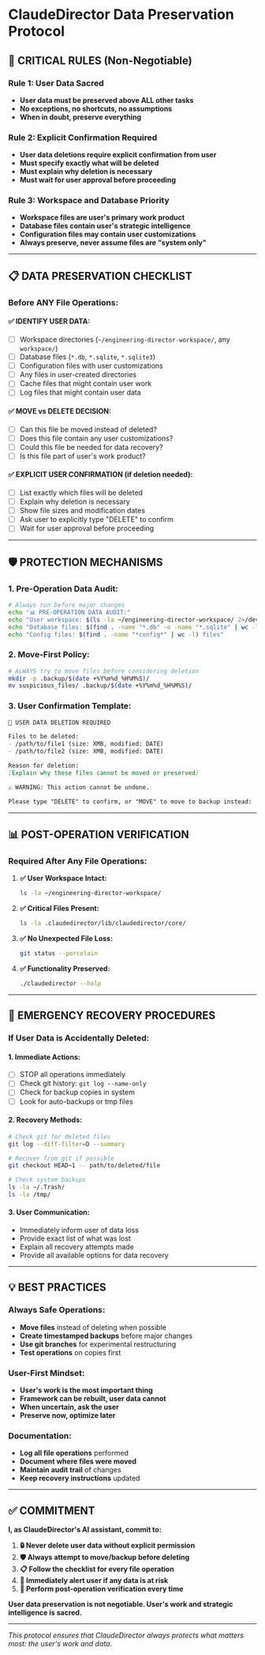 # ClaudeDirector Data Preservation Protocol

## 🚨 CRITICAL RULES (Non-Negotiable)

### **Rule 1: User Data Sacred**
- **User data must be preserved above ALL other tasks**
- **No exceptions, no shortcuts, no assumptions**
- **When in doubt, preserve everything**

### **Rule 2: Explicit Confirmation Required**
- **User data deletions require explicit confirmation from user**
- **Must specify exactly what will be deleted**
- **Must explain why deletion is necessary**
- **Must wait for user approval before proceeding**

### **Rule 3: Workspace and Database Priority**
- **Workspace files are user's primary work product**
- **Database files contain user's strategic intelligence**
- **Configuration files may contain user customizations**
- **Always preserve, never assume files are "system only"**

---

## 📋 DATA PRESERVATION CHECKLIST

### **Before ANY File Operations:**

#### **✅ IDENTIFY USER DATA:**
- [ ] Workspace directories (`~/engineering-director-workspace/`, any `workspace/`)
- [ ] Database files (`*.db`, `*.sqlite`, `*.sqlite3`)
- [ ] Configuration files with user customizations
- [ ] Any files in user-created directories
- [ ] Cache files that might contain user work
- [ ] Log files that might contain user data

#### **✅ MOVE vs DELETE DECISION:**
- [ ] Can this file be moved instead of deleted?
- [ ] Does this file contain any user customizations?
- [ ] Could this file be needed for data recovery?
- [ ] Is this file part of user's work product?

#### **✅ EXPLICIT USER CONFIRMATION (if deletion needed):**
- [ ] List exactly which files will be deleted
- [ ] Explain why deletion is necessary
- [ ] Show file sizes and modification dates
- [ ] Ask user to explicitly type "DELETE" to confirm
- [ ] Wait for user approval before proceeding

---

## 🛡️ PROTECTION MECHANISMS

### **1. Pre-Operation Data Audit:**
```bash
# Always run before major changes
echo "📊 PRE-OPERATION DATA AUDIT:"
echo "User workspace: $(ls -la ~/engineering-director-workspace/ 2>/dev/null | wc -l) items"
echo "Database files: $(find . -name "*.db" -o -name "*.sqlite" | wc -l) files"
echo "Config files: $(find . -name "*config*" | wc -l) files"
```

### **2. Move-First Policy:**
```bash
# ALWAYS try to move files before considering deletion
mkdir -p .backup/$(date +%Y%m%d_%H%M%S)/
mv suspicious_files/ .backup/$(date +%Y%m%d_%H%M%S)/
```

### **3. User Confirmation Template:**
```markdown
🚨 USER DATA DELETION REQUIRED

Files to be deleted:
- /path/to/file1 (size: XMB, modified: DATE)
- /path/to/file2 (size: XMB, modified: DATE)

Reason for deletion:
[Explain why these files cannot be moved or preserved]

⚠️ WARNING: This action cannot be undone.

Please type "DELETE" to confirm, or "MOVE" to move to backup instead:
```

---

## 📊 POST-OPERATION VERIFICATION

### **Required After Any File Operations:**
1. **✅ User Workspace Intact:**
   ```bash
   ls -la ~/engineering-director-workspace/
   ```

2. **✅ Critical Files Present:**
   ```bash
   ls -la .claudedirector/lib/claudedirector/core/
   ```

3. **✅ No Unexpected File Loss:**
   ```bash
   git status --porcelain
   ```

4. **✅ Functionality Preserved:**
   ```bash
   ./claudedirector --help
   ```

---

## 🚨 EMERGENCY RECOVERY PROCEDURES

### **If User Data is Accidentally Deleted:**

#### **1. Immediate Actions:**
- [ ] STOP all operations immediately
- [ ] Check git history: `git log --name-only`
- [ ] Check for backup copies in system
- [ ] Look for auto-backups or tmp files

#### **2. Recovery Methods:**
```bash
# Check git for deleted files
git log --diff-filter=D --summary

# Recover from git if possible
git checkout HEAD~1 -- path/to/deleted/file

# Check system backups
ls -la ~/.Trash/
ls -la /tmp/
```

#### **3. User Communication:**
- Immediately inform user of data loss
- Provide exact list of what was lost
- Explain all recovery attempts made
- Provide all available options for data recovery

---

## 💡 BEST PRACTICES

### **Always Safe Operations:**
- **Move files** instead of deleting when possible
- **Create timestamped backups** before major changes
- **Use git branches** for experimental restructuring
- **Test operations** on copies first

### **User-First Mindset:**
- **User's work is the most important thing**
- **Framework can be rebuilt, user data cannot**
- **When uncertain, ask the user**
- **Preserve now, optimize later**

### **Documentation:**
- **Log all file operations** performed
- **Document where files were moved**
- **Maintain audit trail** of changes
- **Keep recovery instructions** updated

---

## ✅ COMMITMENT

**I, as ClaudeDirector's AI assistant, commit to:**

1. **🔒 Never delete user data without explicit permission**
2. **🛡️ Always attempt to move/backup before deleting**
3. **📋 Follow the checklist for every file operation**
4. **🚨 Immediately alert user if any data is at risk**
5. **🔄 Perform post-operation verification every time**

**User data preservation is not negotiable. User's work and strategic intelligence is sacred.**

---

*This protocol ensures that ClaudeDirector always protects what matters most: the user's work and data.*
